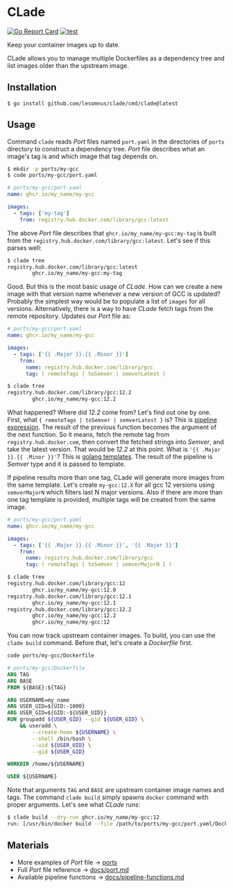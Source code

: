 # CLade

[![Go Report Card](https://goreportcard.com/badge/github.com/lesomnus/clade)](https://goreportcard.com/report/github.com/lesomnus/clade)
[![test](https://github.com/lesomnus/clade/actions/workflows/test.yaml/badge.svg)](https://github.com/lesomnus/clade/actions/workflows/test.yaml)

Keep your container images up to date.

CLade allows you to manage multiple Dockerfiles as a dependency tree and list images older than the upstream image.

## Installation

```
$ go install github.com/lesomnus/clade/cmd/clade@latest
```

## Usage

Command `clade` reads *Port* files named `port.yaml` in the directories of `ports` directory to construct a dependency tree. *Port* file describes what an image's tag is and which image that tag depends on.
```sh
$ mkdir -p ports/my-gcc
$ code ports/my-gcc/port.yaml
```

```yaml
# ports/my-gcc/port.yaml
name: ghcr.io/my_name/my-gcc

images:
  - tags: ['my-tag']
    from: registry.hub.docker.com/library/gcc:latest
```

The above *Port* file describes that `ghcr.io/my_name/my-gcc:my-tag` is built from the `registry.hub.docker.com/library/gcc:latest`.
Let's see if this parses well:

```sh
$ clade tree
registry.hub.docker.com/library/gcc:latest
        ghcr.io/my_name/my-gcc:my-tag
```

Good. But this is the most basic usage of *CLade*.
How can we create a new image with that version name whenever a new version of GCC is updated? Probably the simplest way would be to populate a list of `images` for all versions. Alternatively, there is a way to have *CLade* fetch tags from the remote repository. Updates our *Port* file as:

```yaml
# ports/my-gcc/port.yaml
name: ghcr.io/my_name/my-gcc

images:
  - tags: ['{{ .Major }}.{{ .Minor }}']
    from:
      name: registry.hub.docker.com/library/gcc
      tag: ( remoteTags | toSemver | semverLatest )
```

```sh
$ clade tree
registry.hub.docker.com/library/gcc:12.2
        ghcr.io/my_name/my-gcc:12.2
```
What happened? Where did *12.2* come from? Let's find out one by one. First, what `{ remoteTags | toSemver | semverLatest }` is? This is [pipeline expression](pipeline). The result of the previous function becomes the argument of the next function. So it means, fetch the remote tag from `registry.hub.docker.com`, then convert the fetched strings into *Semver*, and take the latest version. That would be *12.2* at this point. What is `'{{ .Major }}.{{ .Minor }}'`? This is [golang templates](https://pkg.go.dev/text/template). The result of the pipeline is *Semver* type and it is passed to template.

If pipeline results more than one tag, CLade will generate more images from the same template. Let's create `my-gcc:12.X` for all gcc 12 versions using `semverMajorN` which filters last N major versions. Also if there are more than one tag template is provided, multiple tags will be created from the same image.


```yaml
# ports/my-gcc/port.yaml
name: ghcr.io/my_name/my-gcc

images:
  - tags: ['{{ .Major }}.{{ .Minor }}', '{{ .Major }}']
    from:
      name: registry.hub.docker.com/library/gcc
      tag: ( remoteTags | toSemver | semverMajorN 1 )
```

```sh
$ clade tree
registry.hub.docker.com/library/gcc:12
        ghcr.io/my_name/my-gcc:12.0
registry.hub.docker.com/library/gcc:12.1
        ghcr.io/my_name/my-gcc:12.1
registry.hub.docker.com/library/gcc:12.2
        ghcr.io/my_name/my-gcc:12.2
        ghcr.io/my_name/my-gcc:12
```

You can now track upstream container images. To build, you can use the `clade build` command. Before that, let's create a *Dockerfile* first.

```sh
code ports/my-gcc/Dockerfile
```

```Dockerfile
# ports/my-gcc/Dockerfile
ARG TAG
ARG BASE
FROM ${BASE}:${TAG}

ARG USERNAME=my_name
ARG USER_UID=${UID:-1000}
ARG USER_GID=${GID:-${USER_UID}}
RUN groupadd ${USER_GID} --gid ${USER_GID} \
	&& useradd \
		--create-home ${USERNAME} \
		--shell /bin/bash \
		--uid ${USER_UID} \
		--gid ${USER_GID}

WORKDIR /home/${USERNAME}

USER ${USERNAME}
```

Note that arguments `TAG` and `BASE` are upstream container image names and tags.
The command `clade build` simply spawns `docker` command with proper arguments.
Let's see what *CLade* runs:
```sh
$ clade build --dry-run ghcr.io/my_name/my-gcc:12
run: [/usr/bin/docker build --file /path/to/ports/my-gcc/port.yaml/Dockerfile --tag ghcr.io/my_name/my-gcc:12.2 --tag ghcr.io/my_name/my-gcc:12 --build-arg BASE=registry.hub.docker.com/library/gcc --build-arg TAG=12.2 /path/to/ports/my-gcc]
```

## Materials

- More examples of *Port* file → [ports](ports)
- Full *Port* file reference → [docs/port.md](docs/port.md)
- Available pipeline functions → [docs/pipeline-functions.md](docs/pipeline-functions.md)
